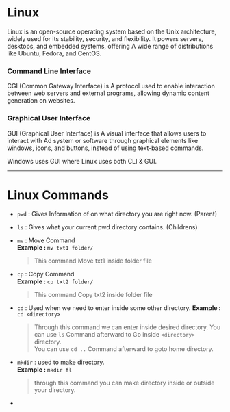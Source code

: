 # Linux  
Linux is an open-source operating system based on the Unix architecture, widely used for its stability, security, and flexibility. It powers servers, desktops, and embedded systems, offering A wide range of distributions like Ubuntu, Fedora, and CentOS.
  
### Command Line Interface  
CGI (Common Gateway Interface) is A protocol used to enable interaction between web servers and external programs, allowing dynamic content generation on websites.  

### Graphical User Interface  
GUI (Graphical User Interface) is A visual interface that allows users to interact with Ad system or software through graphical elements like windows, icons, and buttons, instead of using text-based commands.  
  
Windows uses GUI where Linux uses both CLI & GUI.  
  
---
# Linux Commands
- `pwd` : Gives Information of on what directory you are right now. (Parent)
- `ls` : Gives what your current pwd directory contains. (Childrens)  
  
- `mv` : Move Command  
  <strong>Example : </strong> `mv txt1 folder/`
  >This command Move txt1 inside folder file  
    
- `cp` : Copy Command  
  <strong>Example : </strong> `cp txt2 folder/`  
  >This command Copy txt2 inside folder file  
  
- `cd` : Used when we need to enter inside some other directory.
  <Strong>Example : </strong> `cd <directory>`  
  >Through this command we can enter inside desired directory.
  >You can use `ls` Command afterward to Go inside `<directory>` directory.  
  >You can use `cd ..` Command afterward to goto home directory.
    
- `mkdir` : used to make directory.  
  <strong>Example : </strong> `mkdir fl`
  >through this command you can make directory inside or outside your directory.

- 
